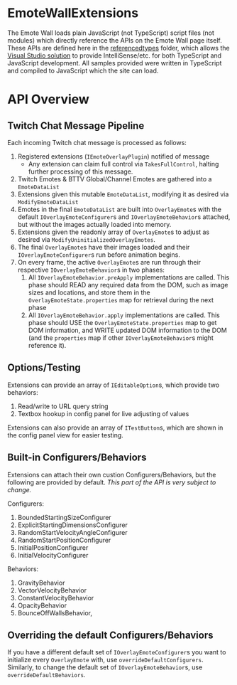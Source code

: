 # EmoteWallExtensions

The Emote Wall loads plain JavaScript (not TypeScript) script files (not modules) which directly reference the APIs on the Emote Wall page itself. These APIs are defined here in the [referencedtypes](EmoteWallExtensions/referencedtypes) folder, which allows the [Visual Studio solution](EmoteWallExtensions.sln) to provide IntelliSense/etc. for both TypeScript and JavaScript development. All samples provided were written in TypeScript and compiled to JavaScript which the site can load.

# API Overview

## Twitch Chat Message Pipeline

Each incoming Twitch chat message is processed as follows:

1. Registered extensions (`IEmoteOverlayPlugin`) notified of message
    - Any extension can claim full control via `TakesFullControl`, halting further processing of this message.
2. Twitch Emotes & BTTV Global/Channel Emotes are gathered into a `EmoteDataList`
3. Extensions given this mutable `EmoteDataList`, modifying it as desired via `ModifyEmoteDataList`
4. Emotes in the final `EmoteDataList` are built into `OverlayEmote`s with the default `IOverlayEmoteConfigurer`s and `IOverlayEmoteBehavior`s attached, but without the images actually loaded into memory.
5. Extensions given the readonly array of `OverlayEmote`s to adjust as desired via `ModifyUninitializedOverlayEmotes`.
6. The final `OverlayEmote`s have their images loaded and their `IOverlayEmoteConfigurer`s run before animation begins.
7. On every frame, the active `OverlayEmote`s are run through their respective `IOverlayEmoteBehavior`s in two phases:
    1. All `IOverlayEmoteBehavior.preApply` implementations are called. This phase should READ any required data from the DOM, such as image sizes and locations, and store them in the `OverlayEmoteState.properties` map for retrieval during the next phase
    2. All `IOverlayEmoteBehavior.apply` implementations are called. This phase should USE the `OverlayEmoteState.properties` map to get DOM information, and WRITE updated DOM information to the DOM (and the `properties` map if other `IOverlayEmoteBehavior`s might reference it).

## Options/Testing

Extensions can provide an array of `IEditableOption`s, which provide two behaviors:

1. Read/write to URL query string
2. Textbox hookup in config panel for live adjusting of values

Extensions can also provide an array of `ITestButton`s, which are shown in the config panel view for easier testing.

## Built-in Configurers/Behaviors

Extensions can attach their own custion Configurers/Behaviors, but the following are provided by default. *This part of the API is very subject to change.*

Configurers:

1. BoundedStartingSizeConfigurer
2. ExplicitStartingDimensionsConfigurer
3. RandomStartVelocityAngleConfigurer
4. RandomStartPositionConfigurer
5. InitialPositionConfigurer
6. InitialVelocityConfigurer

Behaviors:

1. GravityBehavior
2. VectorVelocityBehavior
3. ConstantVelocityBehavior
4. OpacityBehavior
5. BounceOffWallsBehavior,


## Overriding the default Configurers/Behaviors

If you have a different default set of `IOverlayEmoteConfigurer`s you want to initialize every `OverlayEmote` with, use `overrideDefaultConfigurers`. Similarly, to change the default set of `IOverlayEmoteBehavior`s, use `overrideDefaultBehaviors`.